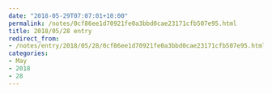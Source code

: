 ```yaml
---
date: "2018-05-29T07:07:01+10:00"
permalink: /notes/0cf86ee1d70921fe0a3bbd0cae23171cfb507e95.html
title: 2018/05/28 entry
redirect_from:
- /notes/entry/2018/05/28/0cf86ee1d70921fe0a3bbd0cae23171cfb507e95.html
categories:
- May
- 2018
- 28
---
```

